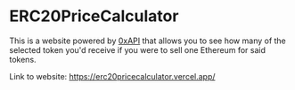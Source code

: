 # ERC20PriceCalculator


This is a website powered by [0xAPI](https://docs.0x.org/0x-api-swap/api-references) that allows you to see how many of the selected token you'd receive if you were to sell one Ethereum for said tokens.

Link to website: https://erc20pricecalculator.vercel.app/
